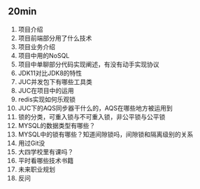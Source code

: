 ## 20min

1. 项目介绍
2. 项目前端部分用了什么技术
3. 项目业务介绍
4. 项目中用的NoSQL    
5. 项目中单聊部分代码实现阐述，有没有动手实现协议   
6. JDK11对比JDK8的特性     
7. JUC并发包下有哪些工具类
8. JUC在项目中的运用
9. redis实现如何乐观锁    
10. JUC下的AQS同步器干什么的，AQS在哪些地方被运用到
11. 锁的分类，可重入锁与不可重入锁，非公平锁与公平锁
12. MYSQL的数据类型有哪些？
13. MYSQL中的锁有哪些？知道间隙锁吗，间隙锁和隔离级别的关系
14. 用过Git没
15. 大四学校里有课吗？
16. 平时看哪些技术书籍
17. 未来职业规划
18. 反问